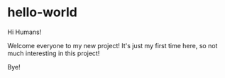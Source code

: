 # hello-world

Hi Humans!

Welcome everyone to my new project!
It's just my first time here, so not much interesting in this project!

Bye!
